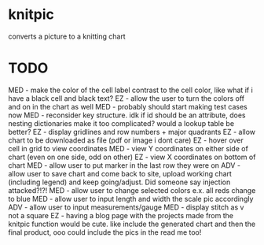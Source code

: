 # knitpic
converts a picture to a knitting chart

# TODO
MED - make the color of the cell label contrast to the cell color, like what if i have a black cell and black text?
EZ - allow the user to turn the colors off and on in the chart as well
MED - probably should start making test cases now
MED - reconsider key structure. idk if id should be an attribute, does nesting dictionaries make it too complicated? would a lookup table be better?
EZ - display gridlines and row numbers + major quadrants
EZ - allow chart to be downloaded as file (pdf or image i dont care)
EZ - hover over cell in grid to view coordinates
MED - view Y coordinates on either side of chart (even on one side, odd on other)
EZ - view X coordinates on bottom of chart
MED - allow user to put marker in the last row they were on
ADV - allow user to save chart and come back to site, upload working chart (including legend) and keep going/adjust. Did someone say injection attacked?!?!
MED - allow user to change selected colors
        e.x. all reds change to blue
MED - allow user to input length and width the scale pic accordingly
ADV - allow user to input measurements/gauge
MED - display stitch as v not a square
EZ - having a blog page with the projects made from the knitpic function would be cute. like include the generated chart and then the final product, ooo could include the pics in the read me too!
